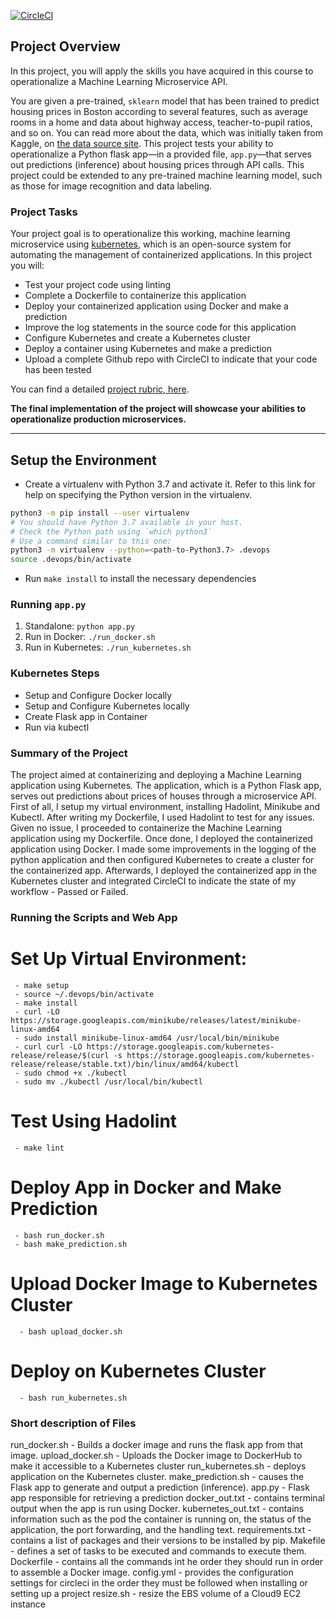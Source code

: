[![CircleCI](https://dl.circleci.com/status-badge/img/gh/osarenogae/predicube/tree/main.svg?style=svg)](https://dl.circleci.com/status-badge/redirect/gh/osarenogae/predicube/tree/main)

## Project Overview

In this project, you will apply the skills you have acquired in this course to operationalize a Machine Learning Microservice API. 

You are given a pre-trained, `sklearn` model that has been trained to predict housing prices in Boston according to several features, such as average rooms in a home and data about highway access, teacher-to-pupil ratios, and so on. You can read more about the data, which was initially taken from Kaggle, on [the data source site](https://www.kaggle.com/c/boston-housing). This project tests your ability to operationalize a Python flask app—in a provided file, `app.py`—that serves out predictions (inference) about housing prices through API calls. This project could be extended to any pre-trained machine learning model, such as those for image recognition and data labeling.

### Project Tasks

Your project goal is to operationalize this working, machine learning microservice using [kubernetes](https://kubernetes.io/), which is an open-source system for automating the management of containerized applications. In this project you will:
* Test your project code using linting
* Complete a Dockerfile to containerize this application
* Deploy your containerized application using Docker and make a prediction
* Improve the log statements in the source code for this application
* Configure Kubernetes and create a Kubernetes cluster
* Deploy a container using Kubernetes and make a prediction
* Upload a complete Github repo with CircleCI to indicate that your code has been tested

You can find a detailed [project rubric, here](https://review.udacity.com/#!/rubrics/2576/view).

**The final implementation of the project will showcase your abilities to operationalize production microservices.**

---

## Setup the Environment

* Create a virtualenv with Python 3.7 and activate it. Refer to this link for help on specifying the Python version in the virtualenv. 
```bash
python3 -m pip install --user virtualenv
# You should have Python 3.7 available in your host. 
# Check the Python path using `which python3`
# Use a command similar to this one:
python3 -m virtualenv --python=<path-to-Python3.7> .devops
source .devops/bin/activate
```
* Run `make install` to install the necessary dependencies

### Running `app.py`

1. Standalone:  `python app.py`
2. Run in Docker:  `./run_docker.sh`
3. Run in Kubernetes:  `./run_kubernetes.sh`

### Kubernetes Steps

* Setup and Configure Docker locally
* Setup and Configure Kubernetes locally
* Create Flask app in Container
* Run via kubectl

### Summary of the Project
The project aimed at containerizing and deploying a Machine Learning application using Kubernetes. The application, which is a Python Flask app, serves out predictions about prices of houses through a microservice API. First of all, I setup my virtual environment, installing Hadolint, Minikube and Kubectl. After writing my Dockerfile, I used Hadolint to test for any issues. Given no issue, I proceeded to containerize the Machine Learning application using my Dockerfile. Once done,
I deployed the containerized application using Docker. I made some improvements in the logging of the python application and then configured Kubernetes to create a cluster for the containerized app. Afterwards, I deployed the containerized app in the Kubernetes cluster and integrated CircleCI to indicate the state of my workflow - Passed or Failed.

### Running the Scripts and Web App
# Set Up Virtual Environment:
     - make setup
     - source ~/.devops/bin/activate
     - make install
     - curl -LO https://storage.googleapis.com/minikube/releases/latest/minikube-linux-amd64
     - sudo install minikube-linux-amd64 /usr/local/bin/minikube
     - curl curl -LO https://storage.googleapis.com/kubernetes-release/release/$(curl -s https://storage.googleapis.com/kubernetes-    release/release/stable.txt)/bin/linux/amd64/kubectl 
     - sudo chmod +x ./kubectl
     - sudo mv ./kubectl /usr/local/bin/kubectl
 # Test Using Hadolint
     - make lint
     
  # Deploy App in Docker and Make Prediction
     - bash run_docker.sh
     - bash make_prediction.sh
     
  # Upload Docker Image to Kubernetes Cluster
      - bash upload_docker.sh
  
  # Deploy on Kubernetes Cluster
      - bash run_kubernetes.sh
    
    

### Short description of Files
run_docker.sh - Builds a docker image and runs the flask app from that image.
upload_docker.sh - Uploads the Docker image to DockerHub to make it accessible to a Kubernetes cluster
run_kubernetes.sh - deploys application on the Kubernetes cluster.
make_prediction.sh - causes the Flask app to generate and output a prediction (inference).
app.py - Flask app responsible for retrieving a prediction
docker_out.txt - contains terminal output when the app is run using Docker.
kubernetes_out.txt - contains information such as the pod the container is running on, the status of the application, the port forwarding, and the handling text.
requirements.txt - contains a list of packages and their versions to be installed by pip.
Makefile - defines a set of tasks to be executed and commands to execute them.
Dockerfile - contains all the commands int he order they should run in order to assemble a Docker image.
config.yml - provides the configuration settings for circleci in the order they must be followed when installing or setting up a project
resize.sh - resize the EBS volume of a Cloud9 EC2 instance







